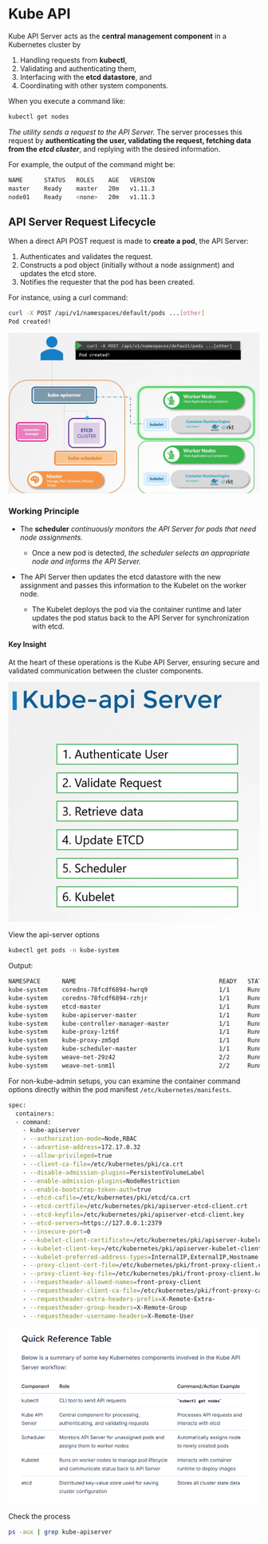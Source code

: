 # Kube API
Kube API Server acts as the **central management component** in a Kubernetes cluster by 
1.  Handling requests from **kubectl**, 
2.  Validating and authenticating them, 
3.  Interfacing with the **etcd datastore**, and 
4.  Coordinating with other system components.


When you execute a command like:
```bash
kubectl get nodes
```

*The utility sends a request to the API Server.* The server processes this request by **authenticating the user, validating the request, fetching data from the *etcd cluster***, and replying with the desired information. 

For example, the output of the command might be:
```bash
NAME      STATUS   ROLES    AGE   VERSION
master    Ready    master   20m   v1.11.3
node01    Ready    <none>   20m   v1.11.3
```

## API Server Request Lifecycle
When a direct API POST request is made to **create a pod**, the API Server:
1.  Authenticates and validates the request.
2.  Constructs a pod object (initially without a node assignment) and updates the etcd store.
3.  Notifies the requester that the pod has been created.

For instance, using a curl command:
```bash
curl -X POST /api/v1/namespaces/default/pods ...[other]
Pod created!
```

![API](../../images/kubernetes_api1.png)

### Working Principle
-   The **scheduler** *continuously monitors the API Server for pods that need node assignments.*
    -   Once a new pod is detected, *the scheduler selects an appropriate node and informs the API Server.*

-   The API Server then updates the etcd datastore with the new assignment and passes this information to the Kubelet on the worker node.
    -   The Kubelet deploys the pod via the container runtime and later updates the pod status back to the API Server for synchronization with etcd.

#### Key Insight

At the heart of these operations is the Kube API Server, ensuring secure and validated communication between the cluster components.

![API](../../images/kubernetes_api2.png)


View the api-server options
```bash
kubectl get pods -n kube-system
```

Output:
```bash
NAMESPACE      NAME                                        READY   STATUS    RESTARTS   AGE
kube-system    coredns-78fcdf6894-hwrq9                    1/1     Running   0          16m
kube-system    coredns-78fcdf6894-rzhjr                    1/1     Running   0          16m
kube-system    etcd-master                                 1/1     Running   0          15m
kube-system    kube-apiserver-master                       1/1     Running   0          15m
kube-system    kube-controller-manager-master              1/1     Running   0          15m
kube-system    kube-proxy-lzt6f                            1/1     Running   0          16m
kube-system    kube-proxy-zm5qd                            1/1     Running   0          15m
kube-system    kube-scheduler-master                       1/1     Running   0          15m
kube-system    weave-net-29z42                             2/2     Running   1          16m
kube-system    weave-net-snm1l                             2/2     Running   1          16m
```

For non-kube-admin setups, you can examine the container command options directly within the pod manifest ```/etc/kubernetes/manifests```.

```bash
spec:
  containers:
  - command:
    - kube-apiserver
    - --authorization-mode=Node,RBAC
    - --advertise-address=172.17.0.32
    - --allow-privileged=true
    - --client-ca-file=/etc/kubernetes/pki/ca.crt
    - --disable-admission-plugins=PersistentVolumeLabel
    - --enable-admission-plugins=NodeRestriction
    - --enable-bootstrap-token-auth=true
    - --etcd-cafile=/etc/kubernetes/pki/etcd/ca.crt
    - --etcd-certfile=/etc/kubernetes/pki/apiserver-etcd-client.crt
    - --etcd-keyfile=/etc/kubernetes/pki/apiserver-etcd-client.key
    - --etcd-servers=https://127.0.0.1:2379
    - --insecure-port=0
    - --kubelet-client-certificate=/etc/kubernetes/pki/apiserver-kubelet-client.crt
    - --kubelet-client-key=/etc/kubernetes/pki/apiserver-kubelet-client.key
    - --kubelet-preferred-address-types=InternalIP,ExternalIP,Hostname
    - --proxy-client-cert-file=/etc/kubernetes/pki/front-proxy-client.crt
    - --proxy-client-key-file=/etc/kubernetes/pki/front-proxy-client.key
    - --requestheader-allowed-names=front-proxy-client
    - --requestheader-client-ca-file=/etc/kubernetes/pki/front-proxy-ca.crt
    - --requestheader-extra-headers-prefix=X-Remote-Extra-
    - --requestheader-group-headers=X-Remote-Group
    - --requestheader-username-headers=X-Remote-User
```

![](../../images/kubernetes_core4.png)


Check the process
```bash
ps -aux | grep kube-apiserver
```